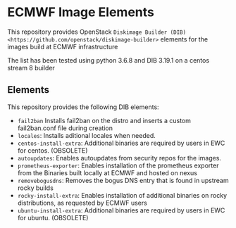 
# ECMWF Image Elements

This repository provides OpenStack `Diskimage Builder (DIB)
<https://github.com/openstack/diskimage-builder>` elements for the images build at ECMWF infrastructure

The list has been tested using python 3.6.8 and DIB 3.19.1 
on a centos stream 8 builder

## Elements

This repository provides the following DIB elements:

* ``fail2ban`` Installs fail2ban on the distro and inserts a custom fail2ban.conf file during creation
* ``locales``: Installs aditional locales when needed.
* ``centos-install-extra``: Additional binaries are required by users in EWC for centos. (OBSOLETE)
* ``autoupdates``: Enables autoupdates from security repos for the images.
* ``prometheus-exporter``: Enables installation of the prometheus exporter from the Binaries built locally at ECMWF and hosted on nexus
* ``removebogusdns``: Removes the bogus DNS entry that is found in upstream rocky builds
* ``rocky-install-extra``: Enables installation of additional binaries on rocky distributions, as requested by ECMWF users
* ``ubuntu-install-extra``: Additional binaries are required by users in EWC for ubuntu. (OBSOLETE)
